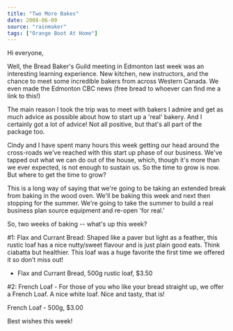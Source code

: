 ```yaml
---
title: "Two More Bakes"
date: 2008-06-09
source: "rainmaker"
tags: ["Orange Boot At Home"]
---
```


Hi everyone,

Well, the Bread Baker's Guild meeting in Edmonton last week was an interesting learning experience. New kitchen, new instructors, and the chance to meet some incredible bakers from across Western Canada. We even made the Edmonton CBC news (free bread to whoever can find me a link to this!)

The main reason I took the trip was to meet with bakers I admire and get as much advice as possible about how to start up a 'real' bakery. And I certainly got a lot of advice! Not all positive, but that's all part of the package too.

Cindy and I have spent many hours this week getting our head around the cross-roads we've reached with this start up phase of our business. We've tapped out what we can do out of the house, which, though it's more than we ever expected, is not enough to sustain us. So the time to grow is now. But where to get the time to grow?

This is a long way of saying that we're going to be taking an extended break from baking in the wood oven. We'll be baking this week and next then stopping for the summer. We're going to take the summer to build a real business plan source equipment and re-open 'for real.'

So, two weeks of baking -- what's up this week?

#1: Flax and Currant Bread: Shaped like a paver but light as a feather, this rustic loaf has a nice nutty/sweet flavour and is just plain good eats. Think ciabatta but healthier. This loaf was a huge favorite the first time we offered it so don’t miss out!

- Flax and Currant Bread, 500g rustic loaf, $3.50

#2: French Loaf - For those of you who like your bread straight up, we offer a French Loaf. A nice white loaf. Nice and tasty, that is!

French Loaf - 500g, $3.00

Best wishes this week!
